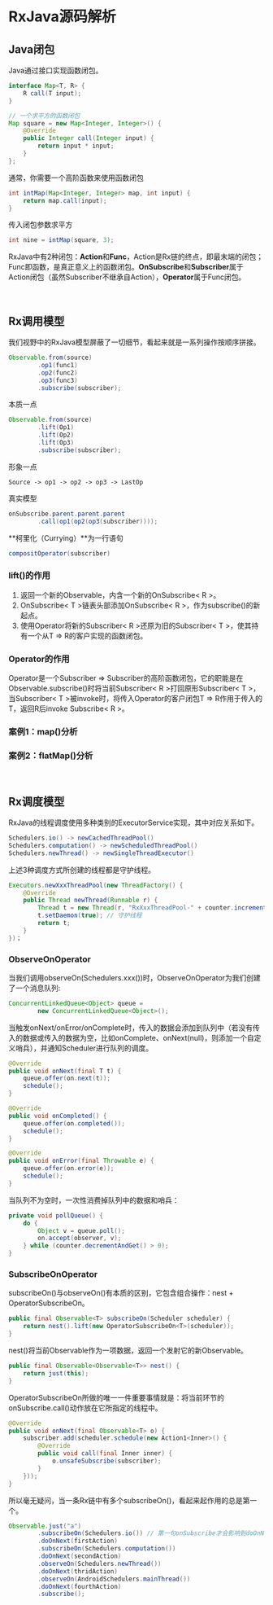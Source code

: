 # RxJava源码解析

## Java闭包
Java通过接口实现函数闭包。

```java
interface Map<T, R> {
    R call(T input);
}

// 一个求平方的函数闭包
Map square = new Map<Integer, Integer>() {
    @Override
    public Integer call(Integer input) {
        return input * input;
    }
};
```

通常，你需要一个高阶函数来使用函数闭包
    
```java
int intMap(Map<Integer, Integer> map, int input) {
    return map.call(input);
}
```

传入闭包参数求平方
    
```java
int nine = intMap(square, 3);
```

RxJava中有2种闭包：**Action**和**Func**，Action是Rx链的终点，即最末端的闭包；Func即函数，是真正意义上的函数闭包。**OnSubscribe**和**Subscriber**属于Action闭包（虽然Subscriber不继承自Action），**Operator**属于Func闭包。

<br/>

## Rx调用模型
我们视野中的RxJava模型屏蔽了一切细节，看起来就是一系列操作按顺序拼接。

```java
Observable.from(source)
        .op1(func1)
        .op2(func2)
        .op3(func3)
        .subscribe(subscriber);
```

本质一点

```java
Observable.from(source)
        .lift(Op1)
        .lift(Op2)
        .lift(Op3)
        .subscribe(subscriber);
```

形象一点
    
    Source -> op1 -> op2 -> op3 -> LastOp

真实模型

```java
onSubscribe.parent.parent.parent
        .call(op1(op2(op3(subscriber))));
```
            
**柯里化（Currying）**为一行语句

```java
compositOperator(subscriber)
```

### lift()的作用

1. 返回一个新的Observable，内含一个新的OnSubscribe< R >。
2. OnSubscribe< T >链表头部添加OnSubscribe< R >，作为subscribe()的新起点。
2. 使用Operator将新的Subscriber< R >还原为旧的Subscriber< T >，使其持有一个从T => R的客户实现的函数闭包。

### Operator的作用
Operator是一个Subscriber => Subscriber的高阶函数闭包，它的职能是在Observable.subscribe()时将当前Subscriber< R >打回原形Subscriber< T >，当Subscriber< T >被invoke时，将传入Operator的客户闭包T => R作用于传入的T，返回R后invoke Subscribe< R >。

### 案例1：map()分析
### 案例2：flatMap()分析

  <br/>
  
## Rx调度模型
RxJava的线程调度使用多种类别的ExecutorService实现，其中对应关系如下。

```java
Schedulers.io() -> newCachedThreadPool()
Schedulers.computation() -> newScheduledThreadPool()
Schedulers.newThread() -> newSingleThreadExecutor()
```

上述3种调度方式所创建的线程都是守护线程。

```java
Executors.newXxxThreadPool(new ThreadFactory() {
    @Override
    public Thread newThread(Runnable r) {
        Thread t = new Thread(r, "RxXxxThreadPool-" + counter.incrementAndGet());
        t.setDaemon(true); // 守护线程
        return t;
    }
})；
```

### ObserveOnOperator
当我们调用observeOn(Schedulers.xxx())时，ObserveOnOperator为我们创建了一个消息队列:

```java
ConcurrentLinkedQueue<Object> queue =
        new ConcurrentLinkedQueue<Object>();
```

当触发onNext/onError/onComplete时，传入的数据会添加到队列中（若没有传入的数据或传入的数据为空，比如onComplete、onNext(null)，则添加一个自定义哨兵），并通知Scheduler进行队列的调度。

```java
@Override
public void onNext(final T t) {
    queue.offer(on.next(t));
    schedule();
}

@Override
public void onCompleted() {
    queue.offer(on.completed());
    schedule();
}

@Override
public void onError(final Throwable e) {
    queue.offer(on.error(e));
    schedule();
}
```

当队列不为空时，一次性消费掉队列中的数据和哨兵：

```java
private void pollQueue() {
    do {
        Object v = queue.poll();
        on.accept(observer, v);
    } while (counter.decrementAndGet() > 0);
}
```
    
### SubscribeOnOperator
subscribeOn()与observeOn()有本质的区别，它包含组合操作：nest + OperatorSubscribeOn。

```java
public final Observable<T> subscribeOn(Scheduler scheduler) {
    return nest().lift(new OperatorSubscribeOn<T>(scheduler));
}
```

nest()将当前Observable作为一项数据，返回一个发射它的新Observable。

```java
public final Observable<Observable<T>> nest() {
    return just(this);
}
```

OperatorSubscribeOn所做的唯一一件重要事情就是：将当前环节的onSubscribe.call()动作放在它所指定的线程中。

```java
@Override
public void onNext(final Observable<T> o) {
    subscriber.add(scheduler.schedule(new Action1<Inner>() {
        @Override
        public void call(final Inner inner) {
            o.unsafeSubscribe(subscriber);
        }
    }));
}
```

所以毫无疑问，当一条Rx链中有多个subscribeOn()，看起来起作用的总是第一个。

```java
Observable.just("a")
        .subscribeOn(Schedulers.io()) // 第一句onSubscribe才会影响到doOnNext
        .doOnNext(firstAction)
        .subscribeOn(Schedulers.computation())
        .doOnNext(secondAction)
        .observeOn(Schedulers.newThread())
        .doOnNext(thridAction)
        .observeOn(AndroidSchedulers.mainThread())
        .doOnNext(fourthAction)
        .subscribe();
```
